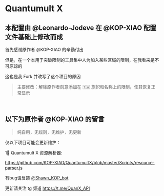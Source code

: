 # Quantumult X
## 本配置由 @Leonardo-Jodeve 在 @KOP-XIAO 配置文件基础上修改而成

首先感谢原作者 @KOP-XIAO 的辛勤付出
    
但是，在一个本用于突破限制的工具集中人为加入某些区域的限制，在我看来是不可原谅的
    
这也是我 Fork 并改写了这个项目的原因

> 主要修改：解除原作者刻意添加在 🇹🇼 旗帜和名称上的限制，使其恢复正常显示

<br />

## 以下为原作者 @KOP-XIAO 的留言

> 纯自用，无规则，无维护，无更新

仅以下项目可能会更新维护：    

1⃣️ Quantumult X 资源解析器:   

https://github.com/KOP-XIAO/QuantumultX/blob/master/Scripts/resource-parser.js


有bug请反馈 [@Shawn_KOP_bot](https://t.me/Shawn_KOP_bot) 

更新请关注 tg 频道 https://t.me/QuanX_API